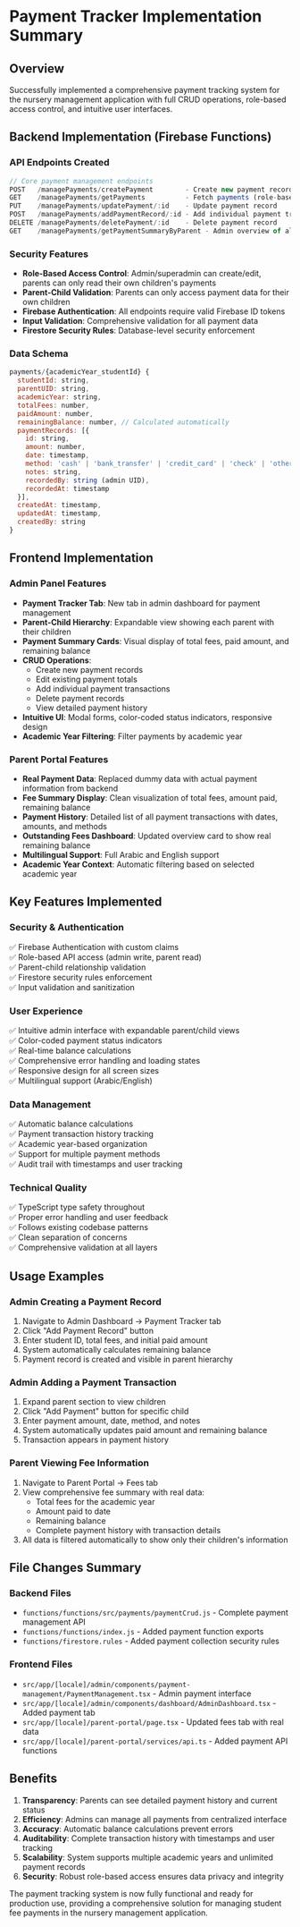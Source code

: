 # Payment Tracker Implementation Summary

## Overview
Successfully implemented a comprehensive payment tracking system for the nursery management application with full CRUD operations, role-based access control, and intuitive user interfaces.

## Backend Implementation (Firebase Functions)

### API Endpoints Created
```javascript
// Core payment management endpoints
POST   /managePayments/createPayment        - Create new payment record
GET    /managePayments/getPayments          - Fetch payments (role-based filtering)
PUT    /managePayments/updatePayment/:id    - Update payment record
POST   /managePayments/addPaymentRecord/:id - Add individual payment transaction
DELETE /managePayments/deletePayment/:id    - Delete payment record
GET    /managePayments/getPaymentSummaryByParent - Admin overview of all payments
```

### Security Features
- **Role-Based Access Control**: Admin/superadmin can create/edit, parents can only read their own children's payments
- **Parent-Child Validation**: Parents can only access payment data for their own children
- **Firebase Authentication**: All endpoints require valid Firebase ID tokens
- **Input Validation**: Comprehensive validation for all payment data
- **Firestore Security Rules**: Database-level security enforcement

### Data Schema
```javascript
payments/{academicYear_studentId} {
  studentId: string,
  parentUID: string,
  academicYear: string,
  totalFees: number,
  paidAmount: number,
  remainingBalance: number, // Calculated automatically
  paymentRecords: [{
    id: string,
    amount: number,
    date: timestamp,
    method: 'cash' | 'bank_transfer' | 'credit_card' | 'check' | 'other',
    notes: string,
    recordedBy: string (admin UID),
    recordedAt: timestamp
  }],
  createdAt: timestamp,
  updatedAt: timestamp,
  createdBy: string
}
```

## Frontend Implementation

### Admin Panel Features
- **Payment Tracker Tab**: New tab in admin dashboard for payment management
- **Parent-Child Hierarchy**: Expandable view showing each parent with their children
- **Payment Summary Cards**: Visual display of total fees, paid amount, and remaining balance
- **CRUD Operations**: 
  - Create new payment records
  - Edit existing payment totals
  - Add individual payment transactions
  - Delete payment records
  - View detailed payment history
- **Intuitive UI**: Modal forms, color-coded status indicators, responsive design
- **Academic Year Filtering**: Filter payments by academic year

### Parent Portal Features
- **Real Payment Data**: Replaced dummy data with actual payment information from backend
- **Fee Summary Display**: Clean visualization of total fees, amount paid, remaining balance
- **Payment History**: Detailed list of all payment transactions with dates, amounts, and methods
- **Outstanding Fees Dashboard**: Updated overview card to show real remaining balance
- **Multilingual Support**: Full Arabic and English support
- **Academic Year Context**: Automatic filtering based on selected academic year

## Key Features Implemented

### Security & Authentication
✅ Firebase Authentication with custom claims  
✅ Role-based API access (admin write, parent read)  
✅ Parent-child relationship validation  
✅ Firestore security rules enforcement  
✅ Input validation and sanitization  

### User Experience
✅ Intuitive admin interface with expandable parent/child views  
✅ Color-coded payment status indicators  
✅ Real-time balance calculations  
✅ Comprehensive error handling and loading states  
✅ Responsive design for all screen sizes  
✅ Multilingual support (Arabic/English)  

### Data Management
✅ Automatic balance calculations  
✅ Payment transaction history tracking  
✅ Academic year-based organization  
✅ Support for multiple payment methods  
✅ Audit trail with timestamps and user tracking  

### Technical Quality
✅ TypeScript type safety throughout  
✅ Proper error handling and user feedback  
✅ Follows existing codebase patterns  
✅ Clean separation of concerns  
✅ Comprehensive validation at all layers  

## Usage Examples

### Admin Creating a Payment Record
1. Navigate to Admin Dashboard → Payment Tracker tab
2. Click "Add Payment Record" button
3. Enter student ID, total fees, and initial paid amount
4. System automatically calculates remaining balance
5. Payment record is created and visible in parent hierarchy

### Admin Adding a Payment Transaction
1. Expand parent section to view children
2. Click "Add Payment" button for specific child
3. Enter payment amount, date, method, and notes
4. System automatically updates paid amount and remaining balance
5. Transaction appears in payment history

### Parent Viewing Fee Information
1. Navigate to Parent Portal → Fees tab
2. View comprehensive fee summary with real data:
   - Total fees for the academic year
   - Amount paid to date
   - Remaining balance
   - Complete payment history with transaction details
3. All data is filtered automatically to show only their children's information

## File Changes Summary

### Backend Files
- `functions/functions/src/payments/paymentCrud.js` - Complete payment management API
- `functions/functions/index.js` - Added payment function exports
- `functions/firestore.rules` - Added payment collection security rules

### Frontend Files
- `src/app/[locale]/admin/components/payment-management/PaymentManagement.tsx` - Admin payment interface
- `src/app/[locale]/admin/components/dashboard/AdminDashboard.tsx` - Added payment tab
- `src/app/[locale]/parent-portal/page.tsx` - Updated fees tab with real data
- `src/app/[locale]/parent-portal/services/api.ts` - Added payment API functions

## Benefits
1. **Transparency**: Parents can see detailed payment history and current status
2. **Efficiency**: Admins can manage all payments from centralized interface
3. **Accuracy**: Automatic balance calculations prevent errors
4. **Auditability**: Complete transaction history with timestamps and user tracking
5. **Scalability**: System supports multiple academic years and unlimited payment records
6. **Security**: Robust role-based access ensures data privacy and integrity

The payment tracking system is now fully functional and ready for production use, providing a comprehensive solution for managing student fee payments in the nursery management application.